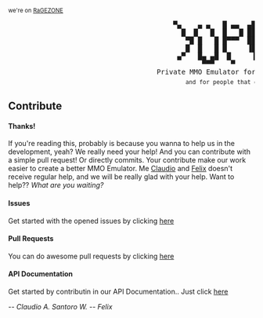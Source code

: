 <sup>we're on [RaGEZONE](https://forum.ragezone.com/f331/yupi-6-rosylin-mysql-based-1087279/)</sup>
<pre>
                                        ▀▄    ▄ ▄   █ ▄▄  ▄█   ▄ 
                                          █  █   █  █   █ ██  █  
                                           ▀█ █   █ █▀▀▀  ██ █   
                                           █  █   █ █     ▐█ █   
                                         ▄▀   █▄ ▄█  █     ▐     
                                               ▀▀▀    ▀      ▀   
                                    Private MMO Emulator for Good Guys!
                                           <sub>and for people that donate!</sub>
</pre>

## Contribute

#### Thanks!
If you're reading this, probably is because you wanna to help us in the development, yeah? 
We really need your help! And you can contribute with a simple pull request! Or directly commits. 
Your contribute make our work easier to create a better MMO Emulator. 
Me [Claudio](https://github.com/sant0ro) and [Felix](https://github.com/TheDoct0r11) doesn't receive regular help, 
and we will be really glad with your help. Want to help??
_What are you waiting?_

#### Issues
Get started with the opened issues by clicking [here](https://github.com/sant0ro/yupi/issues)

#### Pull Requests
You can do awesome pull requests by clicking [here](https://github.com/sant0ro/yupi/pulls)

#### API Documentation
Get started by contributin in our API Documentation.. Just click [here](https://github.com/sant0ro/yupi/wiki)

-- <i>Claudio A. Santoro W.</i> 
-- <i>Felix</i>
